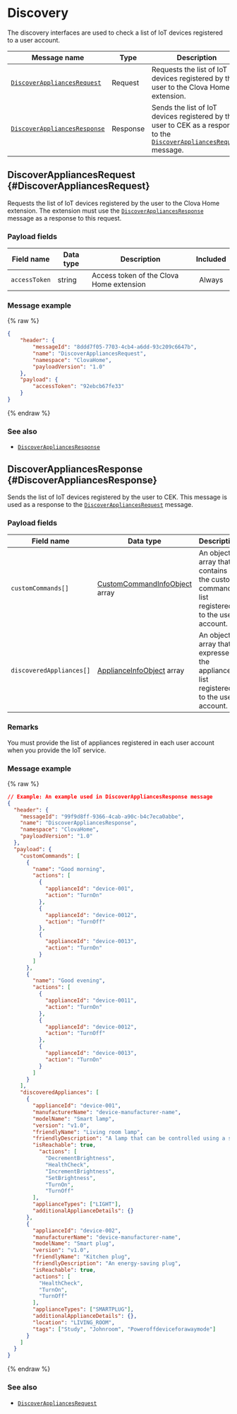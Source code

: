 # Discovery

The discovery interfaces are used to check a list of IoT devices registered to a user account.

| Message name         | Type  | Description                                   |
|------------------|-----------|---------------------------------------------|
| [`DiscoverAppliancesRequest`](#DiscoverAppliancesRequest)   | Request  | Requests the list of IoT devices registered by the user to the Clova Home extension.             |
| [`DiscoverAppliancesResponse`](#DiscoverAppliancesResponse) | Response | Sends the list of IoT devices registered by the user to CEK as a response to the [`DiscoverAppliancesRequest`](#DiscoverAppliancesRequest) message. |

## DiscoverAppliancesRequest {#DiscoverAppliancesRequest}
Requests the list of IoT devices registered by the user to the Clova Home extension. The extension must use the [`DiscoverAppliancesResponse`](#DiscoverAppliancesResponse) message as a response to this request.

### Payload fields

| Field name       | Data type    | Description                     | Included |
|---------------|---------|-----------------------------|:---------:|
| `accessToken`   | string  | Access token of the Clova Home extension  | Always     |

### Message example

{% raw %}
```json
{
    "header": {
        "messageId": "8ddd7f05-7703-4cb4-a6dd-93c209c6647b",
        "name": "DiscoverAppliancesRequest",
        "namespace": "ClovaHome",
        "payloadVersion": "1.0"
    },
    "payload": {
        "accessToken": "92ebcb67fe33"
    }
}
```
{% endraw %}

### See also
* [`DiscoverAppliancesResponse`](#DiscoverAppliancesResponse)

## DiscoverAppliancesResponse {#DiscoverAppliancesResponse}
Sends the list of IoT devices registered by the user to CEK. This message is used as a response to the [`DiscoverAppliancesRequest`](#DiscoverAppliancesRequest) message.

### Payload fields

| Field name       | Data type    | Description                     | Required |
|---------------|---------|-----------------------------|:---------:|
| `customCommands[]`        | [CustomCommandInfoObject](/CEK/References/ClovaHomeInterface/Shared_Objects.md#CustomCommandInfoObject) array  | An object array that contains the custom command list registered to the user account.   | Required     |
| `discoveredAppliances[]`  | [ApplianceInfoObject](/CEK/References/ClovaHomeInterface/Shared_Objects.md#ApplianceInfoObject) array          | An object array that expresses the appliance list registered to the user account.          | Required    |

### Remarks
You must provide the list of appliances registered in each user account when you provide the IoT service.

### Message example

{% raw %}
```json
// Example: An example used in DiscoverAppliancesResponse message
{
  "header": {
    "messageId": "99f9d8ff-9366-4cab-a90c-b4c7eca0abbe",
    "name": "DiscoverAppliancesResponse",
    "namespace": "ClovaHome",
    "payloadVersion": "1.0"
  },
  "payload": {
    "customCommands": [
      {
        "name": "Good morning",
        "actions": [
          {
            "applianceId": "device-001",
            "action": "TurnOn"
          },
          {
            "applianceId": "device-0012",
            "action": "TurnOff"
          },
          {
            "applianceId": "device-0013",
            "action": "TurnOn"
          }
        ]
      },
      {
        "name": "Good evening",
        "actions": [
          {
            "applianceId": "device-0011",
            "action": "TurnOn"
          },
          {
            "applianceId": "device-0012",
            "action": "TurnOff"
          },
          {
            "applianceId": "device-0013",
            "action": "TurnOn"
          }
        ]
      }
    ],
    "discoveredAppliances": [
      {
        "applianceId": "device-001",
        "manufacturerName": "device-manufacturer-name",
        "modelName": "Smart lamp",
        "version": "v1.0",
        "friendlyName": "Living room lamp",
        "friendlyDescription": "A lamp that can be controlled using a smartphone",
        "isReachable": true,
          "actions": [
            "DecrementBrightness",
            "HealthCheck",
            "IncrementBrightness",
            "SetBrightness",
            "TurnOn",
            "TurnOff"
        ],
        "applianceTypes": ["LIGHT"],
        "additionalApplianceDetails": {}
      },
      {
        "applianceId": "device-002",
        "manufacturerName": "device-manufacturer-name",
        "modelName": "Smart plug",
        "version": "v1.0",
        "friendlyName": "Kitchen plug",
        "friendlyDescription": "An energy-saving plug",
        "isReachable": true,
        "actions": [
          "HealthCheck",
          "TurnOn",
          "TurnOff"
        ],
        "applianceTypes": ["SMARTPLUG"],
        "additionalApplianceDetails": {},
        "location": "LIVING_ROOM",
        "tags": ["Study", "Johnroom", "Poweroffdeviceforawaymode"]
      }
    ]
  }
}
```
{% endraw %}

### See also
* [`DiscoverAppliancesRequest`](#DiscoverAppliancesRequest)
